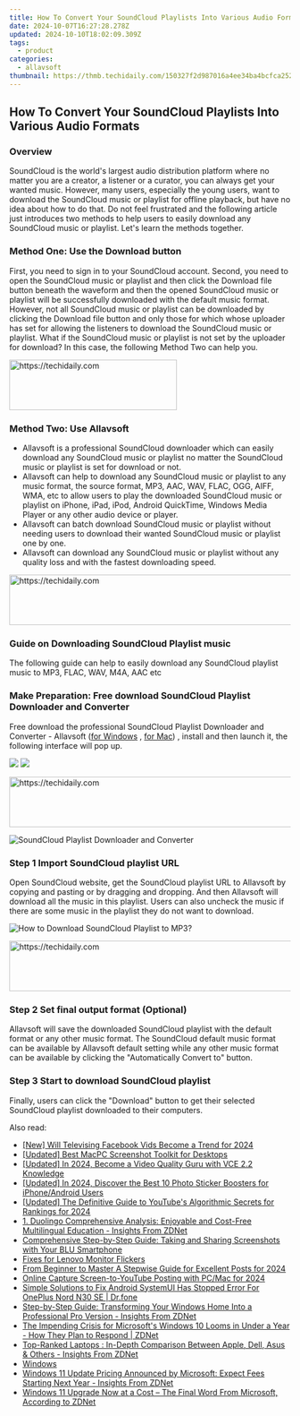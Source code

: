 ```yaml
---
title: How To Convert Your SoundCloud Playlists Into Various Audio Formats
date: 2024-10-07T16:27:28.278Z
updated: 2024-10-10T18:02:09.309Z
tags:
  - product
categories:
  - allavsoft
thumbnail: https://thmb.techidaily.com/150327f2d987016a4ee34ba4bcfca25233b747d0406c31e769e57594f793215f.jpg
---
```


## How To Convert Your SoundCloud Playlists Into Various Audio Formats

### Overview

SoundCloud is the world's largest audio distribution platform where no matter you are a creator, a listener or a curator, you can always get your wanted music. However, many users, especially the young users, want to download the SoundCloud music or playlist for offline playback, but have no idea about how to do that. Do not feel frustrated and the following article just introduces two methods to help users to easily download any SoundCloud music or playlist. Let's learn the methods together.

### Method One: Use the Download button

First, you need to sign in to your SoundCloud account. Second, you need to open the SoundCloud music or playlist and then click the Download file button beneath the waveform and then the opened SoundCloud music or playlist will be successfully downloaded with the default music format. However, not all SoundCloud music or playlist can be downloaded by clicking the Download file button and only those for which whose uploader has set for allowing the listeners to download the SoundCloud music or playlist. What if the SoundCloud music or playlist is not set by the uploader for download? In this case, the following Method Two can help you.

<!-- affiliate ads begin -->
<a href="https://aligracehair.sjv.io/c/5597632/2135370/19272" target="_top" id="2135370">
  <img src="//a.impactradius-go.com/display-ad/19272-2135370" border="0" alt="https://techidaily.com" width="300" height="90"/>
</a>
<img height="0" width="0" src="https://aligracehair.sjv.io/i/5597632/2135370/19272" style="position:absolute;visibility:hidden;" border="0" />
<!-- affiliate ads end -->

### Method Two: Use Allavsoft

* Allavsoft is a professional SoundCloud downloader which can easily download any SoundCloud music or playlist no matter the SoundCloud music or playlist is set for download or not.
* Allavsoft can help to download any SoundCloud music or playlist to any music format, the source format, MP3, AAC, WAV, FLAC, OGG, AIFF, WMA, etc to allow users to play the downloaded SoundCloud music or playlist on iPhone, iPad, iPod, Android QuickTime, Windows Media Player or any other audio device or player.
* Allavsoft can batch download SoundCloud music or playlist without needing users to download their wanted SoundCloud music or playlist one by one.
* Allavsoft can download any SoundCloud music or playlist without any quality loss and with the fastest downloading speed.

<!-- affiliate ads begin -->
<a href="https://appsumo.8odi.net/c/5597632/2151855/7443" target="_top" id="2151855">
  <img src="//a.impactradius-go.com/display-ad/7443-2151855" border="0" alt="https://techidaily.com" width="728" height="90"/>
</a>
<img height="0" width="0" src="https://appsumo.8odi.net/i/5597632/2151855/7443" style="position:absolute;visibility:hidden;" border="0" />
<!-- affiliate ads end -->

### Guide on Downloading SoundCloud Playlist music

The following guide can help to easily download any SoundCloud playlist music to MP3, FLAC, WAV, M4A, AAC etc

### Make Preparation: Free download SoundCloud Playlist Downloader and Converter

Free download the professional SoundCloud Playlist Downloader and Converter - Allavsoft ([for Windows](https://tools.techidaily.com/allavsoft/products/) , [for Mac](https://tools.techidaily.com/allavsoft/products/)) , install and then launch it, the following interface will pop up.

[![](https://www.allavsoft.com/how-to/../images/how-to/free-download-win.jpg)](https://tools.techidaily.com/allavsoft/products/) [![](https://www.allavsoft.com/how-to/../images/how-to/free-download-mac.jpg)](https://tools.techidaily.com/allavsoft/products/)

<!-- affiliate ads begin -->
<a href="https://laganoo.pxf.io/c/5597632/1528688/16446" target="_top" id="1528688">
  <img src="//a.impactradius-go.com/display-ad/16446-1528688" border="0" alt="https://techidaily.com" width="728" height="90"/>
</a>
<img height="0" width="0" src="https://laganoo.pxf.io/i/5597632/1528688/16446" style="position:absolute;visibility:hidden;" border="0" />
<!-- affiliate ads end -->

![SoundCloud Playlist Downloader and Converter](https://www.allavsoft.com/how-to/../images/allavsoft/screen-shot-600.jpg)

### Step 1 Import SoundCloud playlist URL

Open SoundCloud website, get the SoundCloud playlist URL to Allavsoft by copying and pasting or by dragging and dropping. And then Allavsoft will download all the music in this playlist. Users can also uncheck the music if there are some music in the playlist they do not want to download.

![How to Download SoundCloud Playlist to MP3?](https://www.allavsoft.com/how-to/../images/how-to/download-rtmp-video/download-rtmp-video.jpg)

<!-- affiliate ads begin -->
<a href="https://unicoeye.pxf.io/c/5597632/2134489/18498" target="_top" id="2134489">
  <img src="//a.impactradius-go.com/display-ad/18498-2134489" border="0" alt="https://techidaily.com" width="728" height="90"/>
</a>
<img height="0" width="0" src="https://unicoeye.pxf.io/i/5597632/2134489/18498" style="position:absolute;visibility:hidden;" border="0" />
<!-- affiliate ads end -->

### Step 2 Set final output format (Optional)

Allavsoft will save the downloaded SoundCloud playlist with the default format or any other music format. The SoundCloud default music format can be available by Allavsoft default setting while any other music format can be available by clicking the "Automatically Convert to" button.

### Step 3 Start to download SoundCloud playlist

Finally, users can click the "Download" button to get their selected SoundCloud playlist downloaded to their computers.

<ins class="adsbygoogle"
     style="display:block"
     data-ad-format="autorelaxed"
     data-ad-client="ca-pub-7571918770474297"
     data-ad-slot="1223367746"></ins>

<ins class="adsbygoogle"
     style="display:block"
     data-ad-client="ca-pub-7571918770474297"
     data-ad-slot="8358498916"
     data-ad-format="auto"
     data-full-width-responsive="true"></ins>

<span class="atpl-alsoreadstyle">Also read:</span>
<div><ul>
<li><a href="https://facebook-video-content.techidaily.com/new-will-televising-facebook-vids-become-a-trend-for-2024/"><u>[New] Will Televising Facebook Vids Become a Trend for 2024</u></a></li>
<li><a href="https://desktop-recording.techidaily.com/updated-best-macpc-screenshot-toolkit-for-desktops/"><u>[Updated] Best MacPC Screenshot Toolkit for Desktops</u></a></li>
<li><a href="https://article-knowledge.techidaily.com/updated-in-2024-become-a-video-quality-guru-with-vce-22-knowledge/"><u>[Updated] In 2024, Become a Video Quality Guru with VCE 2.2 Knowledge</u></a></li>
<li><a href="https://article-files.techidaily.com/updated-in-2024-discover-the-best-10-photo-sticker-boosters-for-iphoneandroid-users/"><u>[Updated] In 2024, Discover the Best 10 Photo Sticker Boosters for iPhone/Android Users</u></a></li>
<li><a href="https://youtube-tips.techidaily.com/ed-the-definitive-guide-to-youtubes-algorithmic-secrets-for-rankings-for-2024/"><u>[Updated] The Definitive Guide to YouTube's Algorithmic Secrets for Rankings for 2024</u></a></li>
<li><a href="https://win-news.techidaily.com/1-duolingo-comprehensive-analysis-enjoyable-and-cost-free-multilingual-education-insights-from-zdnet/"><u>1. Duolingo Comprehensive Analysis: Enjoyable and Cost-Free Multilingual Education - Insights From ZDNet</u></a></li>
<li><a href="https://win-news.techidaily.com/comprehensive-step-by-step-guide-taking-and-sharing-screenshots-with-your-blu-smartphone/"><u>Comprehensive Step-by-Step Guide: Taking and Sharing Screenshots with Your BLU Smartphone</u></a></li>
<li><a href="https://network-issues.techidaily.com/fixes-for-lenovo-monitor-flickers/"><u>Fixes for Lenovo Monitor Flickers</u></a></li>
<li><a href="https://some-techniques.techidaily.com/from-beginner-to-master-a-stepwise-guide-for-excellent-posts-for-2024/"><u>From Beginner to Master A Stepwise Guide for Excellent Posts for 2024</u></a></li>
<li><a href="https://youtube-web.techidaily.com/e-capture-screen-to-youtube-posting-with-pcmac-for-2024/"><u>Online Capture Screen-to-YouTube Posting with PC/Mac for 2024</u></a></li>
<li><a href="https://howto.techidaily.com/simple-solutions-to-fix-android-systemui-has-stopped-error-for-oneplus-nord-n30-se-drfone-by-drfone-fix-android-problems-fix-android-problems/"><u>Simple Solutions to Fix Android SystemUI Has Stopped Error For OnePlus Nord N30 SE | Dr.fone</u></a></li>
<li><a href="https://win-news.techidaily.com/step-by-step-guide-transforming-your-windows-home-into-a-professional-pro-version-insights-from-zdnet/"><u>Step-by-Step Guide: Transforming Your Windows Home Into a Professional Pro Version - Insights From ZDNet</u></a></li>
<li><a href="https://win-news.techidaily.com/the-impending-crisis-for-microsofts-windows-10-looms-in-under-a-year-how-they-plan-to-respond-zdnet/"><u>The Impending Crisis for Microsoft's Windows 10 Looms in Under a Year - How They Plan to Respond | ZDNet</u></a></li>
<li><a href="https://win-news.techidaily.com/top-ranked-laptops-in-depth-comparison-between-apple-dell-asus-and-others-insights-from-zdnet/"><u>Top-Ranked Laptops : In-Depth Comparison Between Apple, Dell, Asus & Others - Insights From ZDNet</u></a></li>
<li><a href="https://win-news.techidaily.com/windows/"><u>Windows</u></a></li>
<li><a href="https://win-news.techidaily.com/windows-11-update-pricing-announced-by-microsoft-expect-fees-starting-next-year-insights-from-zdnet/"><u>Windows 11 Update Pricing Announced by Microsoft: Expect Fees Starting Next Year - Insights From ZDNet</u></a></li>
<li><a href="https://win-news.techidaily.com/windows-11-upgrade-now-at-a-cost-the-final-word-from-microsoft-according-to-zdnet/"><u>Windows 11 Upgrade Now at a Cost – The Final Word From Microsoft, According to ZDNet</u></a></li>
</ul></div>

